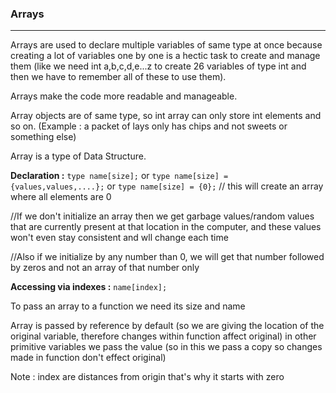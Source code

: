 ### **Arrays**
---

Arrays are used to declare multiple variables of same type at once because creating a lot of variables one by one is a hectic task to create and manage them (like we need int a,b,c,d,e...z to create 26 variables of type int and then we have to remember all of these to use them). 

Arrays make the code more readable and manageable.

Array objects are of same type, so int array can only store int elements and so on.
(Example : a packet of lays only has chips and not sweets or something else)

Array is a type of Data Structure.


**Declaration :**
`type name[size];`
or
`type name[size] = {values,values,....};`
or
`type name[size] = {0};` // this will create an array where all elements are 0

//If we don't initialize an array then we get garbage values/random values that are currently present at that location in the computer, and these values won't even stay consistent and wll change each time

//Also if we initialize by any number than 0, we will get that number followed by zeros and not an array of that number only

**Accessing via indexes :**
`name[index];`

To pass an array to a function we need its size and name

Array is passed by reference by default (so we are giving the location of the original variable, therefore changes within function affect original)
in other primitive variables we pass the value (so in this we pass a copy so changes made in function don't effect original)

Note : index are distances from origin that's why it starts with zero